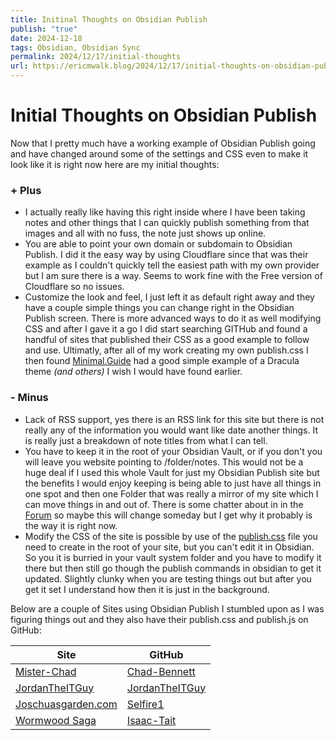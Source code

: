 ```yaml
---
title: Initinal Thoughts on Obsidian Publish
publish: "true"
date: 2024-12-18
tags: Obsidian, Obsidian Sync
permalink: 2024/12/17/initial-thoughts
url: https://ericmwalk.blog/2024/12/17/initial-thoughts-on-obsidian-publish.html
---
```


# Initial Thoughts on Obsidian Publish

Now that I pretty much have a working example of Obsidian Publish going and have changed around some of the settings and CSS even to make it look like it is right now here are my initial thoughts:

### + Plus
* I actually really like having this right inside where I have been taking notes and other things that I can quickly publish something from that images and all with no fuss, the note just shows up online.
* You are able to point your own domain or subdomain to Obsidian Publish. I did it the easy way by using Cloudflare since that was their example as I couldn't quickly tell the easiest path with my own provider but I am sure there is a way. Seems to work fine with the Free version of Cloudflare so no issues.
* Customize the look and feel, I just left it as default right away and they have a couple simple things you can change right in the Obsidian Publish screen. There is more advanced ways to do it as well modifying CSS and after I gave it a go I did start searching GITHub and found a handful of sites that published their CSS as a good example to follow and use. Ultimatly, after all of my work creating my own publish.css I then found [Minimal.Guide](https://minimal.guide/publish/download) had a good simple example of a Dracula theme *(and others)* I wish I would have found earlier.
### - Minus
* Lack of RSS support, yes there is an RSS link for this site but there is not really any of the information you would want like date another things. It is really just a breakdown of note titles from what I can tell.
* You have to keep it in the root of your Obsidian Vault, or if you don't you will leave you website pointing to /folder/notes. This would not be a huge deal if I used this whole Vault for just my Obsidian Publish site but the benefits I would enjoy keeping is being able to just have all things in one spot and then one Folder that was really a mirror of my site which I can move things in and out of. There is some chatter about in in the [Forum](https://forum.obsidian.md/t/obsidian-publish-set-sub-folder-as-site-root/64272) so maybe this will change someday but I get why it probably is the way it is right now.
* Modify the CSS of the site is possible by use of the [publish.css](https://help.obsidian.md/Obsidian+Publish/Customize+your+site) file you need to create in the root of your site, but you can't edit it in Obsidian. So you it is burried in your vault system folder and you have to modify it there but then still go though the publish commands in obsidian to get it updated. Slightly clunky when you are testing things out but after you get it set I understand how then it is just in the background. 


Below are a couple of Sites using Obsidian Publish I stumbled upon as I was figuring things out and they also have their publish.css and publish.js on GitHub:

| Site                                              | GitHub                                                                                           |
| ------------------------------------------------- | ------------------------------------------------------------------------------------------------ |
| [Mister-Chad](https://mister-chad.com/)           | [Chad-Bennett](https://github.com/chad-bennett/obsidian-publish-css)                             |
| [JordanTheITGuy](https://jordantheitguy.com/Home) | [JordanTheITGuy](https://github.com/JordanTheITGuy/WebsiteHelpers/commits?author=JordanTheITGuy) |
| [Joschuasgarden.com](https://joschuasgarden.com/) | [Selfire1](https://github.com/selfire1/obsidian-publish-css)                                     |
| [Wormwood Saga](https://story.wormwoodsaga.com/)  | [Isaac-Tait](https://github.com/Isaac-Tait)                                                      |
